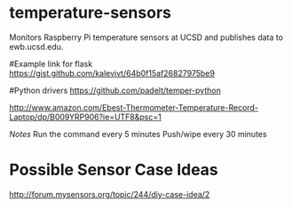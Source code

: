 # temperature-sensors
Monitors Raspberry Pi temperature sensors at UCSD and publishes data to ewb.ucsd.edu.

#Example link for flask
https://gist.github.com/kalevivt/64b0f15af26827975be9

#Python drivers
https://github.com/padelt/temper-python


http://www.amazon.com/Ebest-Thermometer-Temperature-Record-Laptop/dp/B009YRP906?ie=UTF8&psc=1


*Notes*
Run the command every 5 minutes
Push/wipe every 30 minutes

# Possible Sensor Case Ideas 
http://forum.mysensors.org/topic/244/diy-case-idea/2
